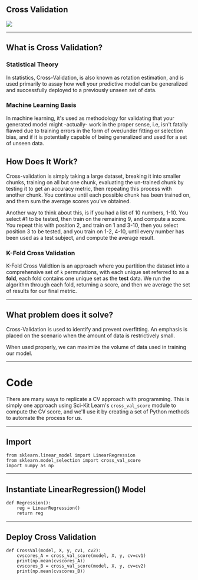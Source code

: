 ## Cross Validation
<img src="https://www.dummies.com/wp-content/uploads/9781119245513-fg1104.jpg" class="inline"/><br>

_______________________________________________________________________________________________________________________________________
## What is Cross Validation?

### Statistical Theory    
In statistics, Cross-Validation, is also known as rotation estimation, and is used primarily to assay how well your predictive model can be generalized and successfully deployed to a previously unseen set of data.

### Machine Learning Basis   
In machine learning, it's used as methodology for validating that your generated model might -actually- work in the proper sense, i.e, isn't fatally flawed due to training errors in the form of over/under fitting or selection bias, and if it is potentially capable of being generalized and used for a set of unseen data. 

## How Does It Work?    
Cross-validation is simply taking a large dataset, breaking it into smaller chunks, training on all but one chunk, evaluating the un-trained chunk by testing it to get an accuracy metric, then repeating this process with another chunk. You continue until each possible chunk has been trained on, and them sum the average scores you've obtained. 

Another way to think about this, is if you had a list of 10 numbers, 1-10. You select #1 to be tested, then train on the remaining 9, and compute a score. You repeat this with position 2, and train on 1 and 3-10, then you select position 3 to be tested, and you train on 1-2, 4-10, until every number has been used as a test subject, and compute the average result. 

### K-Fold Cross Validation   
K-Fold Cross Validtion is an approach where you partition the dataset into a comprehensive set of `k` permutations, with each unique set referred to as a **fold**, each fold contains one unique set as the **test** data. We run the algorithm through each fold, returning a score, and then we average the set of results for our final metric. 

_______________________________________________________________________________________________________________________________________
## What problem does it solve?
Cross-Validation is used to identify and prevent overfitting. An emphasis is placed on the scenario when the amount of data is restrictively small. 

When used properly, we can maximize the volume of data used in training our model.

_______________________________________________________________________________________________________________________________________
# Code
There are many ways to replicate a CV approach with programming. This is simply one approach using Sci-Kit Learn's `cross_val_score` module to compute the CV score, and we'll use it by creating a set of Python methods to automate the process for us. 
_______________________________________________________________________________________________________________________________________

## Import
```Python3
from sklearn.linear_model import LinearRegression
from sklearn.model_selection import cross_val_score
import numpy as np
```

_______________________________________________________________________________________________________________________________________
## Instantiate LinearRegression() Model
```Python3
def Regression():
    reg = LinearRegression()
    return reg
```

_______________________________________________________________________________________________________________________________________
## Deploy Cross Validation
```Python3
def CrossVal(model, X, y, cv1, cv2):
    cvscores_A = cross_val_score(model, X, y, cv=cv1)
    print(np.mean(cvscores_A))
    cvscores_B = cross_val_score(model, X, y, cv=cv2)
    print(np.mean(cvscores_B))
```
